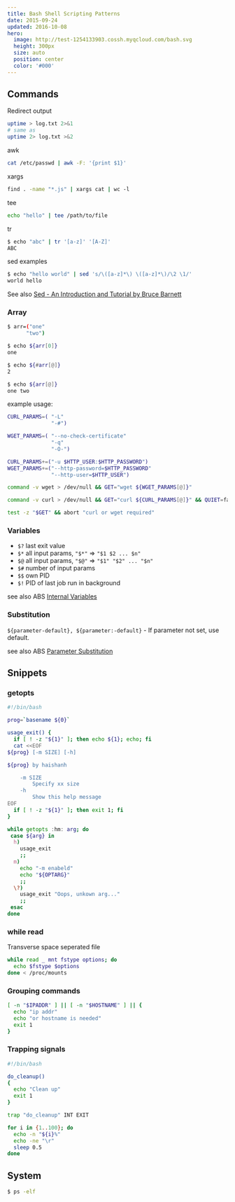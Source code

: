 ```yaml
---
title: Bash Shell Scripting Patterns
date: 2015-09-24
updated: 2016-10-08
hero:
  image: http://test-1254133903.cossh.myqcloud.com/bash.svg
  height: 300px
  size: auto
  position: center
  color: '#000'
---
```


## Commands

Redirect output

```bash
uptime > log.txt 2>&1
# same as
uptime 2> log.txt >&2
```

awk

```bash
cat /etc/passwd | awk -F: '{print $1}'
```

xargs

```bash
find . -name "*.js" | xargs cat | wc -l
```

tee

```bash
echo "hello" | tee /path/to/file
```

tr

```bash
$ echo "abc" | tr '[a-z]' '[A-Z]'
ABC
```

sed examples

```bash
$ echo "hello world" | sed 's/\([a-z]*\) \([a-z]*\)/\2 \1/'
world hello
```

See also [Sed - An Introduction and Tutorial by Bruce Barnett](http://www.grymoire.com/Unix/Sed.html)

### Array

```bash
$ arr=("one"
      "two")

$ echo ${arr[0]}
one

$ echo ${#arr[@]}
2

$ echo ${arr[@]}
one two
```

example usage:

```bash
CURL_PARAMS=( "-L"
              "-#")

WGET_PARAMS=( "--no-check-certificate"
              "-q"
              "-O-")

CURL_PARAMS+=("-u $HTTP_USER:$HTTP_PASSWORD")
WGET_PARAMS+=("--http-password=$HTTP_PASSWORD"
              "--http-user=$HTTP_USER")

command -v wget > /dev/null && GET="wget ${WGET_PARAMS[@]}"

command -v curl > /dev/null && GET="curl ${CURL_PARAMS[@]}" && QUIET=false

test -z "$GET" && abort "curl or wget required"
```

### Variables

* `$?` last exit value
* `$*` all input params, `"$*"` => `"$1 $2 ... $n"`
* `$@` all input params, `"$@"` => `"$1" "$2" ... "$n"`
* `$#` number of input params
* `$$` own PID
* `$!` PID of last job run in background

see also ABS [Internal Variables](http://tldp.org/LDP/abs/html/internalvariables.html)

### Substitution

 `${parameter-default}, ${parameter:-default}` - If parameter not set, use default.

see also ABS [Parameter Substitution](http://www.tldp.org/LDP/abs/html/parameter-substitution.html)


## Snippets

### getopts

```bash
#!/bin/bash

prog=`basename ${0}`

usage_exit() {
  if [ ! -z "${1}" ]; then echo ${1}; echo; fi
  cat <<EOF
${prog} [-m SIZE] [-h]

${prog} by haishanh

    -m SIZE
        Specify xx size
    -h
        Show this help message
EOF
  if [ ! -z "${1}" ]; then exit 1; fi
}

while getopts :hm: arg; do
 case ${arg} in
  h)
    usage_exit
    ;;
  m)
    echo "-m enabeld"
    echo "${OPTARG}"
    ;;
  \?)
    usage_exit "Oops, unkown arg..."
    ;;
 esac
done
```

### while read

Transverse space seperated file

```bash
while read _ mnt fstype options; do
  echo $fstype $options
done < /proc/mounts
```

### Grouping commands

```bash
[ -n "$IPADDR" ] || [ -n "$HOSTNAME" ] || {
  echo "ip addr"
  echo "or hostname is needed"
  exit 1
}
```

### Trapping signals

```bash
#!/bin/bash

do_cleanup()
{
  echo "Clean up"
  exit 1
}

trap "do_cleanup" INT EXIT

for i in {1..100}; do
  echo -n "${i}%"
  echo -ne "\r"
  sleep 0.5
done
```

##  System

```bash
$ ps -elf
```

